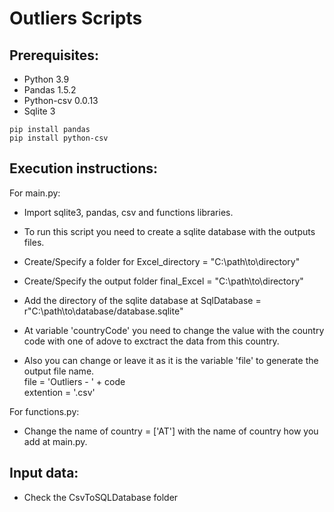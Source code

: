 Outliers Scripts
=
Prerequisites:
-
- Python 3.9
- Pandas 1.5.2
- Python-csv 0.0.13
- Sqlite 3
```
pip install pandas
pip install python-csv
```
Execution instructions:
-
For main.py:<br>
- Import sqlite3, pandas, csv and functions libraries.

- To run this script you need to create a sqlite database with the outputs files.

- Create/Specify a folder for Excel_directory = "C:\path\to\directory\"<br>
- Create/Specify the output folder final_Excel = "C:\path\to\directory\"<br>
- Add the directory of the sqlite database at SqlDatabase = r"C:\path\to\database/database.sqlite"<br>
- At variable 'countryCode' you need to change the value with the country code with one of adove to exctract the data from this country.<br>

- Also you can change or leave it as it is the variable 'file' to generate the output file name.<br>
file = 'Outliers - ' + code<br>
extention = '.csv'

For functions.py:

- Change the name of country = ['AT'] with the name of country how you add at main.py.

Input data:
-
- Check the CsvToSQLDatabase folder
